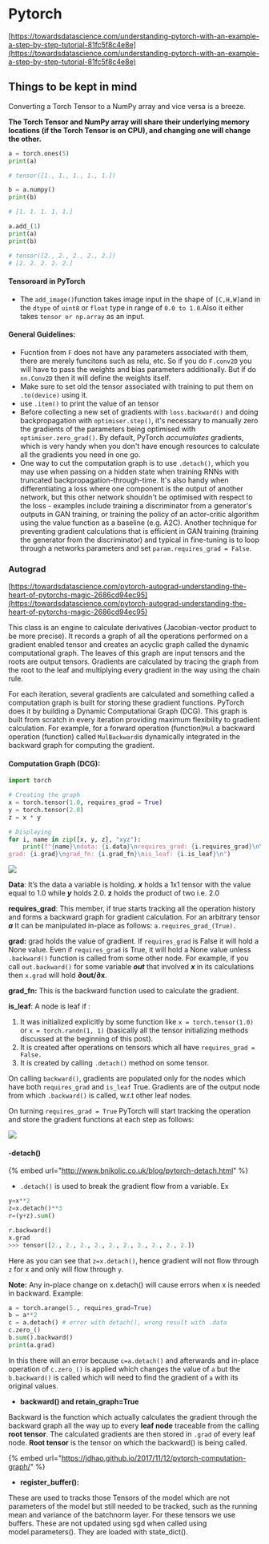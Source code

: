 # Pytorch

[https://towardsdatascience.com/understanding-pytorch-with-an-example-a-step-by-step-tutorial-81fc5f8c4e8e](https://towardsdatascience.com/understanding-pytorch-with-an-example-a-step-by-step-tutorial-81fc5f8c4e8e)

## Things to be kept in mind

Converting a Torch Tensor to a NumPy array and vice versa is a breeze.

**The Torch Tensor and NumPy array will share their underlying memory locations \(if the Torch Tensor is on CPU\), and changing one will change the other.**

```python
a = torch.ones(5)
print(a)

# tensor([1., 1., 1., 1., 1.])

b = a.numpy()
print(b)

# [1. 1. 1. 1. 1.]

a.add_(1)
print(a)
print(b)

# tensor([2., 2., 2., 2., 2.])
# [2. 2. 2. 2. 2.]
```

#### Tensoroard in PyTorch

* The `add_image()`function takes image input in the shape of `[C,H,W]`and in the `dtype` of `uint8` or `float` type in range of `0.0 to 1.0`.Also it either takes `tensor or np.array` as an input.

#### General Guidelines:

* Fucntion from `F` does not have any parameters associated with them, there are merely funcitons such as relu, etc. So if you do `F.conv2D` you will have to pass the weights and bias parameters additionally. But if do `nn.Conv2D` then it will define the weights itself. 
* Make sure to set old the tensor associated with training to put them on `.to(device)` using it. 
* use `.item()` to print the value of an tensor
* Before collecting a new set of gradients with `loss.backward()` and doing backpropagation with `optimiser.step()`, it's necessary to manually zero the gradients of the parameters being optimised with `optimiser.zero_grad()`. By default, PyTorch _accumulates_ gradients, which is very handy when you don't have enough resources to calculate all the gradients you need in one go.
* One way to cut the computation graph is to use `.detach()`, which you may use when passing on a hidden state when training RNNs with truncated backpropagation-through-time. It's also handy when differentiating a loss where one component is the output of another network, but this other network shouldn't be optimised with respect to the loss - examples include training a discriminator from a generator's outputs in GAN training, or training the policy of an actor-critic algorithm using the value function as a baseline \(e.g. A2C\). Another technique for preventing gradient calculations that is efficient in GAN training \(training the generator from the discriminator\) and typical in fine-tuning is to loop through a networks parameters and set `param.requires_grad = False`.

### Autograd

[https://towardsdatascience.com/pytorch-autograd-understanding-the-heart-of-pytorchs-magic-2686cd94ec95](https://towardsdatascience.com/pytorch-autograd-understanding-the-heart-of-pytorchs-magic-2686cd94ec95)

This class is an engine to calculate derivatives \(Jacobian-vector product to be more precise\). It records a graph of all the operations performed on a gradient enabled tensor and creates an acyclic graph called the dynamic computational graph. The leaves of this graph are input tensors and the roots are output tensors. Gradients are calculated by tracing the graph from the root to the leaf and multiplying every gradient in the way using the chain rule.

For each iteration, several gradients are calculated and something called a computation graph is built for storing these gradient functions. PyTorch does it by building a Dynamic Computational Graph \(DCG\). This graph is built from scratch in every iteration providing maximum flexibility to gradient calculation. For example, for a forward operation \(function\)`Mul` a backward operation \(function\) called `MulBackward`is dynamically integrated in the backward graph for computing the gradient.

#### Computation Graph \(DCG\):

```python
import torch

# Creating the graph
x = torch.tensor(1.0, requires_grad = True)
y = torch.tensor(2.0)
z = x * y

# Displaying
for i, name in zip([x, y, z], "xyz"):
    print(f"{name}\ndata: {i.data}\nrequires_grad: {i.requires_grad}\n\
grad: {i.grad}\ngrad_fn: {i.grad_fn}\nis_leaf: {i.is_leaf}\n")
```

![](../.gitbook/assets/image%20%2832%29.png)

**Data**: It’s the data a variable is holding. _**x**_ holds a 1x1 tensor with the value equal to 1.0 while _**y**_ holds 2.0. **z** holds the product of two i.e. 2.0

**requires\_grad**: This member, if true starts tracking all the operation history and forms a backward graph for gradient calculation. For an arbitrary tensor _**a**_ It can be manipulated in-place as follows: `a.requires_grad_(True).`

**grad:** grad holds the value of gradient. If `requires_grad` is False it will hold a None value. Even if `requires_grad` is True, it will hold a None value unless `.backward()` function is called from some other node. For example, if you call `out.backward()` for some variable _**out**_ that involved _**x**_ in its calculations then `x.grad` will hold **∂out/∂x**.

**grad\_fn:** This is the backward function used to calculate the gradient.

**is\_leaf**: A node is leaf if :

1. It was initialized explicitly by some function like `x = torch.tensor(1.0)` or `x = torch.randn(1, 1)` \(basically all the tensor initializing methods discussed at the beginning of this post\).
2. It is created after operations on tensors which all have `requires_grad = False.`
3. It is created by calling `.detach()` method on some tensor.

On calling `backward()`, gradients are populated only for the nodes which have both `requires_grad` and `is_leaf` True. Gradients are of the output node from which `.backward()` is called, w.r.t other leaf nodes.

On turning `requires_grad = True` PyTorch will start tracking the operation and store the gradient functions at each step as follows:

![](../.gitbook/assets/image%20%2825%29.png)

#### -detach\(\)

{% embed url="http://www.bnikolic.co.uk/blog/pytorch-detach.html" %}

* `.detach()` is used to break the gradient flow from a variable. Ex

```python
y=x**2
z=x.detach()**3
r=(y+z).sum()

r.backward()
x.grad
>>> tensor([2., 2., 2., 2., 2., 2., 2., 2., 2., 2.])
```

Here as you can see that `z=x.detach()`, hence gradient will not flow through `z` for x and only will flow through `y`. 

**Note:** Any in-place change on x.detach\(\) will cause errors when x is needed in backward. Example:

```python
a = torch.arange(5., requires_grad=True)
b = a**2
c = a.detach() # error with detach(), wrong result with .data
c.zero_()
b.sum().backward()
print(a.grad)
```

In this there will an error because `c=a.detach()` and afterwards and in-place operation of `c.zero_()` is applied which changes the value of `a` but the `b.backward()` is called which will need to find the gradient of `a` with its original values.

* **backward\(\) and retain\_graph=True**

Backward is the function which actually calculates the gradient through the backward graph all the way up to every **leaf node** traceable from the calling **root tensor**. The calculated gradients are then stored in `.grad` of every leaf node. **Root tensor** is the tensor on which the backward\(\) is being called. 

{% embed url="https://jdhao.github.io/2017/11/12/pytorch-computation-graph/" %}

* **register\_buffer\(\):**

These are used to tracks those Tensors of the model which are not parameters of the model but still needed to be tracked, such as the running mean and variance of the batchnorm layer. For these tensors we use buffers. These are not updated using sgd when called using model.parameters\(\).  They are loaded with state\_dict\(\). 



